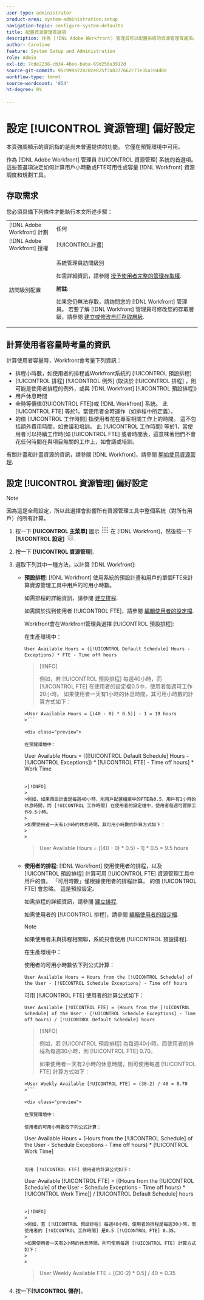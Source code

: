 ```yaml
---
user-type: administrator
product-area: system-administration;setup
navigation-topic: configure-system-defaults
title: 配置資源管理首選項
description: 作為 [!DNL Adobe Workfront] 管理員可以配置系統的資源管理首選項。 這些資源管理首選項決定了如何計算用戶可用性或容量以及 [!DNL Workfront] 資源調度和規劃工具。
author: Caroline
feature: System Setup and Administration
role: Admin
exl-id: 7cde2238-cb34-4bee-baba-69d256a3912d
source-git-commit: 95c999a72020ce825f3a8377662c71e35a194d80
workflow-type: tm+mt
source-wordcount: '854'
ht-degree: 0%

---
```


# 設定 [!UICONTROL 資源管理] 偏好設定

<!--Linked to lots of articles for resource planning and LINKED TO CONTEXT SENSITIVE HELP - DO NOT CHANGE OR REMOVE!</p>
Edit the first part, once they add more settings in the Res Management Preferences - right now, only the FTE calculation is the
-->

<span class="preview">本頁強調顯示的資訊指的是尚未普遍提供的功能。 它僅在預覽環境中可用。</span>

作為 [!DNL Adobe Workfront] 管理員 [!UICONTROL 資源管理] 系統的首選項。 這些首選項決定如何計算用戶小時數或FTE可用性或容量 [!DNL Workfront] 資源調度和規劃工具。

## 存取需求

<!--drafted for P&P:

<table style="table-layout:auto"> 
 <col> 
 <col> 
 <tbody> 
  <tr> 
   <td role="rowheader">[!DNL Adobe Workfront] plan</td> 
   <td>Any</td> 
  </tr> 
  <tr> 
   <td role="rowheader">[!DNL Adobe Workfront] license</td> 
   <td>
   <p>Current license: [!UICONTROL Standard]</p>
   
   Or
   
   <p>Legacy license: [!UICONTROL Plan]</p></td> 
  </tr> 
  <tr> 
   <td role="rowheader">Access level configurations</td> 
   <td> <p>System Administrator access level</p> <p>For more information, see <a href="../../../administration-and-setup/add-users/configure-and-grant-access/grant-a-user-full-administrative-access.md" class="MCXref xref">Grant a user full administrative access</a>.</p> <p><b>NOTE</b>: 
   
   If you still don't have access, ask your [!DNL Workfront] administrator if they set additional restrictions in your access level. For information on how a [!DNL Workfront] administrator can modify your access level, see <a href="../../../administration-and-setup/add-users/configure-and-grant-access/create-modify-access-levels.md" class="MCXref xref">Create or modify custom access levels</a>.</p> </td> 
  </tr> 
 </tbody> 
</table>
-->

您必須具備下列條件才能執行本文所述步驟：

<table style="table-layout:auto"> 
 <col> 
 <col> 
 <tbody> 
  <tr> 
   <td role="rowheader">[!DNL Adobe Workfront] 計劃</td> 
   <td>任何</td> 
  </tr> 
  <tr> 
   <td role="rowheader">[!DNL Adobe Workfront] 授權</td> 
   <td>[!UICONTROL計畫]</td> 
  </tr> 
  <tr> 
   <td role="rowheader">訪問級別配置</td> 
   <td> <p>系統管理員訪問級別</p> <p>如需詳細資訊，請參閱 <a href="../../../administration-and-setup/add-users/configure-and-grant-access/grant-a-user-full-administrative-access.md" class="MCXref xref">授予使用者完整的管理存取權</a>.</p> <p><b>附註</b>:

如果您仍無法存取，請詢問您的 [!DNL Workfront] 管理員。 若要了解 [!DNL Workfront] 管理員可修改您的存取層級，請參閱 <a href="../../../administration-and-setup/add-users/configure-and-grant-access/create-modify-access-levels.md" class="MCXref xref">建立或修改自訂存取層級</a>.</p> </td>
</tr> 
 </tbody> 
</table>

## 計算使用者容量時考量的資訊

計算使用者容量時，Workfront會考量下列資訊：

* 排程小時數，如使用者的排程或Workfront系統的 [!UICONTROL 預設排程]
* [!UICONTROL 排程] [!UICONTROL 例外] (取決於 [!UICONTROL 排程] ，則可能是使用者排程的例外，或與 [!DNL Workfront] [!UICONTROL 預設排程])
* 用戶休息時間
* 全時等價值([!UICONTROL FTE])或 [!DNL Workfront] 系統。 此 [!UICONTROL FTE] 等於1，當使用者全時運作（如排程中所定義）。
* <span class="preview">的值 [!UICONTROL 工作時間] 指使用者花在專案相關工作上的時間。 這不包括額外費用時間，如會議和培訓。 此 [!UICONTROL 工作時間] 等於1，當使用者可以持續工作時(如 [!UICONTROL FTE] 或者時間表，這意味著他們不會花任何時間在與項目無關的工作上，如會議或培訓。</span>

有關計畫和計畫資源的資訊，請參閱 [!DNL Workfront]，請參閱 [開始使用資源管理](../../../resource-mgmt/resource-mgmt-overview/get-started-resource-management.md).


## 設定 [!UICONTROL 資源管理] 偏好設定

>[!NOTE]
>
>因為這是全局設定，所以此選擇會影響所有資源管理工具中整個系統（對所有用戶）的所有計算。

1. 按一下 **[!UICONTROL 主菜單]** 圖示 ![](assets/main-menu-icon.png) 在 [!DNL Workfront]，然後按一下 **[!UICONTROL 設定]** ![](assets/gear-icon-settings.png).
1. 按一下 **[!UICONTROL 資源管理]**.
1. 選取下列其中一種方法，以計算 [!DNL Workfront]:

   * **預設排程**: [!DNL Workfront] 使用系統的預設計畫和用戶的單個FTE來計算資源管理工具中用戶的可用小時數。

      如需排程的詳細資訊，請參閱 [建立排程](../../../administration-and-setup/set-up-workfront/configure-timesheets-schedules/create-schedules.md).

      如需關於找到使用者 [!UICONTROL FTE]，請參閱  [編輯使用者的設定檔](../../../administration-and-setup/add-users/create-and-manage-users/edit-a-users-profile.md).

      Workfront會在Workfront管理員選擇 [!UICONTROL 預設排程]:


      在生產環境中：

      ```
      User Available Hours = ([!UICONTROL Default Schedule] Hours - Exceptions) * FTE - Time off hours
      ```

      >[!INFO]
      >
      > 例如，若 [!UICONTROL 預設排程] 每週40小時，而 [!UICONTROL FTE] 在使用者的設定檔0.5中，使用者每週可工作20小時。
      >如果使用者一天有1小時的休息時間，其可用小時數的計算方式如下：
      >
      >
      ```
      >User Available Hours = [(40 - 0) * 0.5)] - 1 = 19 hours
      >```

      <div class="preview">

      在預覽環境中：

      ```
      User Available Hours = [([!UICONTROL Default Schedule] Hours - [!UICONTROL Exceptions]) * [!UICONTROL FTE] - Time off hours] * Work Time
      ```

      >[!INFO]
      >
      >例如，如果預設計畫是每週40小時，則用戶配置檔案中的FTE為0.5，用戶有1小時的休息時間，而 [!UICONTROL 工作時間] 在使用者的設定檔中，使用者每週可實際工作9.5小時。
      >
      >如果使用者一天有1小時的休息時間，其可用小時數的計算方式如下：
      >
      >
      ```
      >User Available Hours = [(40 - 0) * 0.5) - 1] * 0.5 = 9.5 hours
      >```

      </div>


      <!--      
      <li data-mc-conditions="QuicksilverOrClassic.Draft mode"><p>In the Production environment: (NOTE: this is the old way it was working, before the 22.2 release)</p><p><code>User Available Hours = (Default Schedule Hours - (Schedule Exceptions + Time off hours)) * User FTE value</code></p>      
      <div class="example" data-mc-autonum="<b>Example: </b>">      
      <span class="autonumber"><span><b>Example: </b></span></span>      
      <div>      
      <p>For example, if the Default Schedule is 40 hours a week and the FTE in the profile of the user is 0.5, the user is available to work for 20 hours a week.</p>      
      <p>If the user has 1 hour of Time off one day, their Available Hours will be calculated as follows:</p>      
      <p><code>User Daily Available Hours = (40 - 1)* 0.5 = 19.5 hours</code></p>      
      </div>      
      </div></li>      
      -->

   * **使用者的排程**: [!DNL Workfront] 使用使用者的排程，以及 [!UICONTROL 預設排程] 計算可用 [!UICONTROL FTE] 資源管理工具中用戶的值。 「可用時數」僅根據使用者的排程計算。 的值 [!UICONTROL FTE] 會忽略。 這是預設設定。

      如需排程的詳細資訊，請參閱 [建立排程](../../../administration-and-setup/set-up-workfront/configure-timesheets-schedules/create-schedules.md).

      如需使用者的 [!UICONTROL 排程]，請參閱  [編輯使用者的設定檔](../../../administration-and-setup/add-users/create-and-manage-users/edit-a-users-profile.md).

      >[!NOTE]
      >
      >如果使用者未與排程相關聯，系統只會使用 [!UICONTROL 預設排程].

      在生產環境中：


      使用者的可用小時數依下列公式計算：

      ```
      User Available Hours = Hours from the [!UICONTROL Schedule] of the User - [!UICONTROL Schedule Exceptions] - Time off hours
      ```

      可用 [!UICONTROL FTE] 使用者的計算公式如下：

      ```
      User Available [!UICONTROL FTE] = (Hours from the [!UICONTROL Schedule] of the User - [!UICONTROL Schedule Exceptions] - Time off hours) / [!UICONTROL Default Schedule] hours
      ```

      >[!INFO]
      >
      >例如，若 [!UICONTROL 預設排程] 為每週40小時，而使用者的排程為每週30小時，則 [!UICONTROL FTE] 0.70。
      >  
      >如果使用者一天有2小時的休息時間，則可使用每週 [!UICONTROL FTE] 計算方式如下：
      > 
      >
      ```
      >User Weekly Available [!UICONTROL FTE] = (30-2) / 40 = 0.70
      >```

      <div class="preview">

      在預覽環境中：

      使用者的可用小時數依下列公式計算：

      ```
      User Available Hours = (Hours from the [!UICONTROL Schedule] of the User - Schedule Exceptions - Time off hours) * [!UICONTROL Work Time]
      ```

      可用 [!UICONTROL FTE] 使用者的計算公式如下：

      ```
      User Available [!UICONTROL FTE] = [(Hours from the [!UICONTROL Schedule] of the User - Schedule Exceptions - Time off hours) * [!UICONTROL Work Time]] / [!UICONTROL Default Schedule] hours
      ```

      >[!INFO]
      >
      >例如，若 [!UICONTROL 預設排程] 每週40小時，使用者的排程是每週30小時，而使用者的 [!UICONTROL 工作時間] 是0.5 [!UICONTROL FTE] 0.35。
      >
      >如果使用者一天有2小時的休息時間，則可使用每週 [!UICONTROL FTE] 計算方式如下：
      >
      >
      ```
      >User Weekly Available FTE = [(30-2) * 0.5] / 40 = 0.35
      >```

      </div>

1. 按一下&#x200B;**[!UICONTROL 儲存]**。
